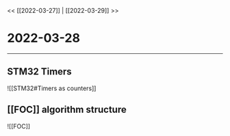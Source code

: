 
<< [[2022-03-27]] | [[2022-03-29]] >>
# 2022-03-28
---

## STM32 Timers
![[STM32#Timers as counters]]

## [[FOC]] algorithm structure
![[FOC]]
